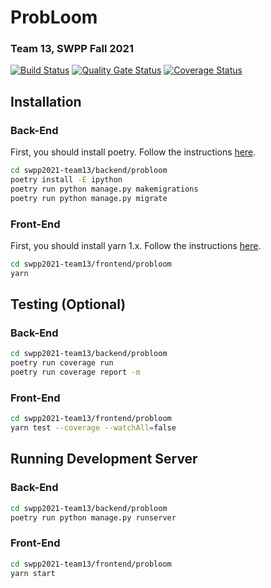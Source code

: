 # ProbLoom

### Team 13, SWPP Fall 2021

[![Build Status](https://travis-ci.com/swsnu/swpp2021-team13.svg?branch=main)](https://travis-ci.com/swsnu/swpp2021-team13)
[![Quality Gate Status](https://sonarcloud.io/api/project_badges/measure?project=swsnu_swpp2021-team13&metric=alert_status)](https://sonarcloud.io/dashboard?id=swsnu_swpp2021-team13)
[![Coverage Status](https://coveralls.io/repos/github/swsnu/swpp2021-team13/badge.svg?branch=main)](https://coveralls.io/github/swsnu/swpp2021-team13?branch=main)

## Installation

### Back-End

First, you should install poetry. Follow the instructions [here](https://python-poetry.org/docs/).

```bash
cd swpp2021-team13/backend/probloom
poetry install -E ipython
poetry run python manage.py makemigrations
poetry run python manage.py migrate
```

### Front-End

First, you should install yarn 1.x. Follow the instructions [here](https://classic.yarnpkg.com/en/docs/install).

```bash
cd swpp2021-team13/frontend/probloom
yarn
```

## Testing (Optional)

### Back-End

```bash
cd swpp2021-team13/backend/probloom
poetry run coverage run
poetry run coverage report -m
```

### Front-End

```bash
cd swpp2021-team13/frontend/probloom
yarn test --coverage --watchAll=false
```

## Running Development Server

### Back-End

```bash
cd swpp2021-team13/backend/probloom
poetry run python manage.py runserver
```

### Front-End

```bash
cd swpp2021-team13/frontend/probloom
yarn start
```
